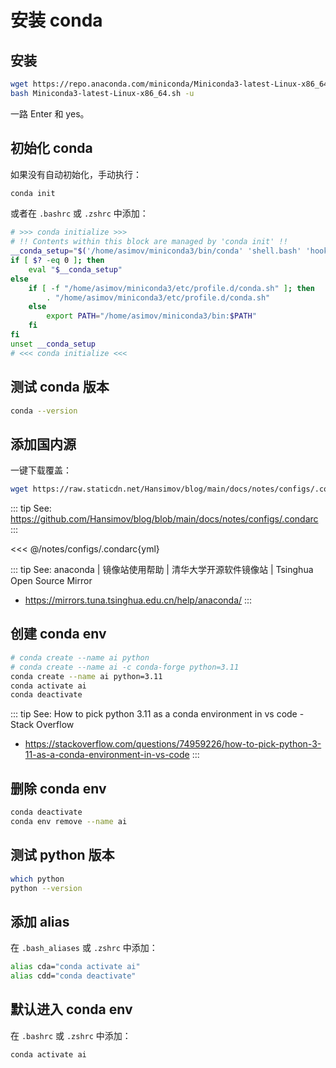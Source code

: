 # 安装 conda


## 安装

```sh
wget https://repo.anaconda.com/miniconda/Miniconda3-latest-Linux-x86_64.sh
bash Miniconda3-latest-Linux-x86_64.sh -u
```

一路 Enter 和 yes。

## 初始化 conda

如果没有自动初始化，手动执行：

```sh
conda init
```

或者在 `.bashrc` 或 `.zshrc` 中添加：

```sh
# >>> conda initialize >>>
# !! Contents within this block are managed by 'conda init' !!
__conda_setup="$('/home/asimov/miniconda3/bin/conda' 'shell.bash' 'hook' 2> /dev/null)"
if [ $? -eq 0 ]; then
    eval "$__conda_setup"
else
    if [ -f "/home/asimov/miniconda3/etc/profile.d/conda.sh" ]; then
        . "/home/asimov/miniconda3/etc/profile.d/conda.sh"
    else
        export PATH="/home/asimov/miniconda3/bin:$PATH"
    fi
fi
unset __conda_setup
# <<< conda initialize <<<
```

## 测试 conda 版本

```sh
conda --version
```

## 添加国内源

一键下载覆盖：

```sh
wget https://raw.staticdn.net/Hansimov/blog/main/docs/notes/configs/.condarc -O ~/.condarc
```

::: tip See: https://github.com/Hansimov/blog/blob/main/docs/notes/configs/.condarc
:::

<<< @/notes/configs/.condarc{yml}

::: tip See: anaconda | 镜像站使用帮助 | 清华大学开源软件镜像站 | Tsinghua Open Source Mirror
- https://mirrors.tuna.tsinghua.edu.cn/help/anaconda/
:::

## 创建 conda env

```sh
# conda create --name ai python
# conda create --name ai -c conda-forge python=3.11
conda create --name ai python=3.11
conda activate ai
conda deactivate
```

::: tip See: How to pick python 3.11 as a conda environment in vs code - Stack Overflow
* https://stackoverflow.com/questions/74959226/how-to-pick-python-3-11-as-a-conda-environment-in-vs-code
:::

## 删除 conda env

```sh
conda deactivate
conda env remove --name ai
```

## 测试 python 版本

```sh
which python
python --version
```

## 添加 alias

在 `.bash_aliases` 或 `.zshrc` 中添加：

```sh
alias cda="conda activate ai"
alias cdd="conda deactivate"
```

## 默认进入 conda env

在 `.bashrc` 或 `.zshrc` 中添加：

```sh
conda activate ai
```

